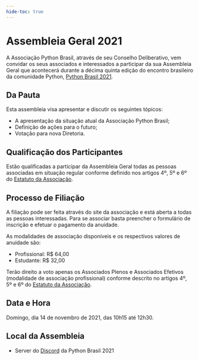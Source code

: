 ```yaml
---
hide-toc: true
---
```


# Assembleia Geral 2021

A Associação Python Brasil, através de seu Conselho Deliberativo, vem convidar os seus associados e interessados a participar da sua Assembleia Geral que acontecerá durante a décima quinta edição do encontro brasileiro da comunidade Python, [Python Brasil 2021](https://2021.pythonbrasil.org.br/).

## Da Pauta

Esta assembleia visa apresentar e discutir os seguintes tópicos:

* A apresentação da situação atual da Associação Python Brasil;
* Definição de ações para o futuro;
* Votação para nova Diretoria.

## Qualificação dos Participantes

Estão qualificadas a participar da Assembleia Geral todas as pessoas associadas em situação regular conforme definido nos artigos 4º, 5º e 6º do [Estatuto da Associação](https://python.org.br/estatuto/).

## Processo de Filiação

A filiação pode ser feita através do site da associação e está aberta a todas as pessoas interessadas. Para se associar basta preencher o formulário de inscrição e efetuar o pagamento da anuidade.

As modalidades de associação disponíveis e os respectivos valores de anuidade são:

- Profissional: R$ 64,00
- Estudante: R$ 32,00

Terão direito a voto apenas os Associados Plenos e Associados Efetivos (modalidade de associação profissional) conforme descrito no artigos 4º, 5º e 6º do [Estatuto da Associação](https://python.org.br/estatuto/).

## Data e Hora

Domingo, dia 14 de novembro de 2021, das 10h15 até 12h30.

## Local da Assembleia

- Server do [Discord](https://discord.gg/6cb6xgsk96) da Python Brasil 2021
